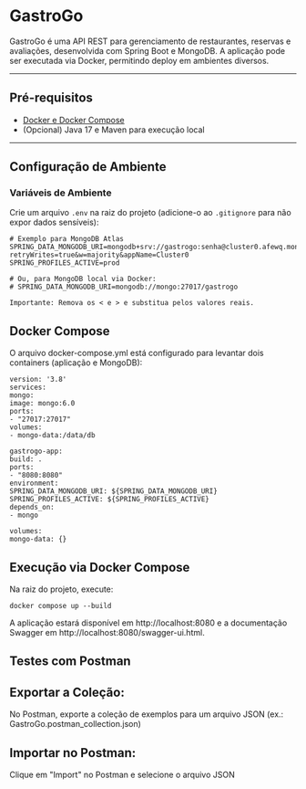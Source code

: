 # GastroGo

GastroGo é uma API REST para gerenciamento de restaurantes, reservas e avaliações, desenvolvida com Spring Boot e MongoDB. A aplicação pode ser executada via Docker, permitindo deploy em ambientes diversos.

---

## Pré-requisitos

- [Docker e Docker Compose](https://docs.docker.com/get-docker/)
- (Opcional) Java 17 e Maven para execução local

---

## Configuração de Ambiente

### Variáveis de Ambiente

Crie um arquivo `.env` na raiz do projeto (adicione-o ao `.gitignore` para não expor dados sensíveis):

```properties
# Exemplo para MongoDB Atlas
SPRING_DATA_MONGODB_URI=mongodb+srv://gastrogo:senha@cluster0.afewq.mongodb.net/SeuDatabase?retryWrites=true&w=majority&appName=Cluster0
SPRING_PROFILES_ACTIVE=prod

# Ou, para MongoDB local via Docker:
# SPRING_DATA_MONGODB_URI=mongodb://mongo:27017/gastrogo

Importante: Remova os < e > e substitua pelos valores reais.
```
## Docker Compose

O arquivo docker-compose.yml está configurado para levantar dois containers (aplicação e MongoDB):

```
version: '3.8'
services:
mongo:
image: mongo:6.0
ports:
- "27017:27017"
volumes:
- mongo-data:/data/db

gastrogo-app:
build: .
ports:
- "8080:8080"
environment:
SPRING_DATA_MONGODB_URI: ${SPRING_DATA_MONGODB_URI}
SPRING_PROFILES_ACTIVE: ${SPRING_PROFILES_ACTIVE}
depends_on:
- mongo

volumes:
mongo-data: {}

```

## Execução via Docker Compose
Na raiz do projeto, execute:

```
docker compose up --build
```

A aplicação estará disponível em http://localhost:8080 e a documentação Swagger em http://localhost:8080/swagger-ui.html.

## Testes com Postman

## Exportar a Coleção:

No Postman, exporte a coleção de exemplos para um arquivo JSON (ex.: GastroGo.postman_collection.json)

## Importar no Postman:

Clique em "Import" no Postman e selecione o arquivo JSON

